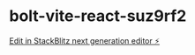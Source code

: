 # bolt-vite-react-suz9rf2

[Edit in StackBlitz next generation editor ⚡️](https://stackblitz.com/~/github.com/dr-nomark/bolt-vite-react-suz9rf2)